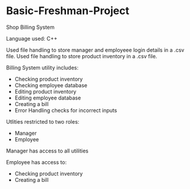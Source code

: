# Basic-Freshman-Project

Shop Billing System

Language used: C++

Used file handling to store manager and employeee login details in a .csv file.
Used file handling to store product inventory in a .csv file.

Billing System utility includes:
- Checking product inventory
- Checking employee database
- Editing product inventory
- Editing employee database
- Creating a bill
- Error Handling checks for incorrect inputs

Utlities restricted to two roles:
- Manager
- Employee

Manager has access to all utilities

Employee has access to:
- Checking product inventory
- Creating a bill

